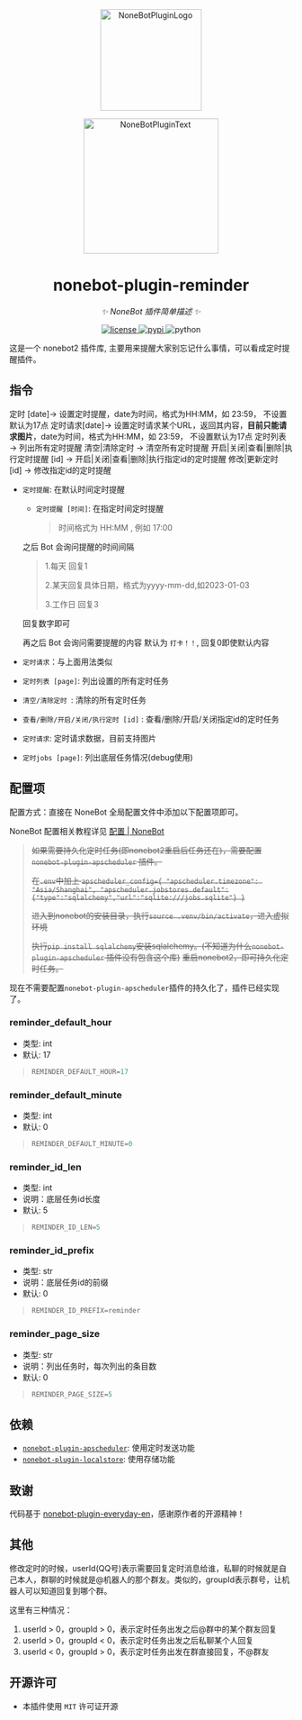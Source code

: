 <div align="center">
  <a href="https://v2.nonebot.dev/store"><img src="https://github.com/A-kirami/nonebot-plugin-template/blob/resources/nbp_logo.png" width="180" height="180" alt="NoneBotPluginLogo"></a>
  <br>
  <p><img src="https://github.com/A-kirami/nonebot-plugin-template/blob/resources/NoneBotPlugin.svg" width="240" alt="NoneBotPluginText"></p>
</div>

<div align="center">

# nonebot-plugin-reminder

_✨ NoneBot 插件简单描述 ✨_


<a href="./LICENSE">
    <img src="https://img.shields.io/github/license/velor2012/nonebot-plugin-reminder.svg" alt="license">
</a>
<a href="https://pypi.python.org/pypi/nonebot-plugin-reminder">
    <img src="https://img.shields.io/pypi/v/nonebot-plugin-reminder.svg" alt="pypi">
</a>
<img src="https://img.shields.io/badge/python-3.8+-blue.svg" alt="python">

</div>

这是一个 nonebot2 插件库, 主要用来提醒大家别忘记什么事情，可以看成定时提醒插件。


## 指令

定时 [date]→ 设置定时提醒，date为时间，格式为HH:MM，如 23:59， 不设置默认为17点
定时请求[date]→ 设置定时请求某个URL，返回其内容，**目前只能请求图片**，date为时间，格式为HH:MM，如 23:59， 不设置默认为17点
定时列表 → 列出所有定时提醒
清空|清除定时 → 清空所有定时提醒
开启|关闭|查看|删除|执行定时提醒 [id] → 开启|关闭|查看|删除|执行指定id的定时提醒
修改|更新定时 [id] → 修改指定id的定时提醒

- `定时提醒`: 在默认时间定时提醒
  - `定时提醒 [时间]`: 在指定时间定时提醒
    > 时间格式为 HH:MM , 例如 17:00

  之后 Bot 会询问提醒的时间间隔

  >  1.每天 回复1 
  >
  >  2.某天回复具体日期，格式为yyyy-mm-dd,如2023-01-03 
  >
  >  3.工作日 回复3
  
  回复数字即可

  再之后 Bot 会询问需要提醒的内容
  默认为 `打卡！！`, 回复0即使默认内容

- `定时请求`：与上面用法类似
- `定时列表 [page]`: 列出设置的所有定时任务
- `清空/清除定时 `: 清除的所有定时任务
- `查看/删除/开启/关闭/执行定时 [id]` : 查看/删除/开启/关闭指定id的定时任务
- `定时请求`: 定时请求数据，目前支持图片
- `定时jobs [page]`: 列出底层任务情况(debug使用)

## 配置项

配置方式：直接在 NoneBot 全局配置文件中添加以下配置项即可。

NoneBot 配置相关教程详见 [配置 | NoneBot](https://v2.nonebot.dev/docs/tutorial/configuration)

> ~~如果需要持久化定时任务(即nonebot2重启后任务还在)，需要配置 `nonebot-plugin-apscheduler` 插件。~~
>
> ~~在`.env`中加上
> `apscheduler_config={ "apscheduler.timezone": "Asia/Shanghai", "apscheduler.jobstores.default":{"type":"sqlalchemy","url":"sqlite:///jobs.sqlite"} }`~~
> 
> ~~进入到nonebot的安装目录，执行`source .venv/bin/activate`，进入虚拟环境~~
>
> ~~执行`pip install sqlalchemy`安装sqlalchemy。(不知道为什么`nonebot-plugin-apscheduler` 插件没有包含这个库)~~
> ~~重启nonebot2，即可持久化定时任务。~~

现在不需要配置`nonebot-plugin-apscheduler`插件的持久化了，插件已经实现了。

### reminder_default_hour
- 类型: int
- 默认: 17
>```python
>REMINDER_DEFAULT_HOUR=17
>```

### reminder_default_minute
- 类型: int
- 默认: 0
>```python
>REMINDER_DEFAULT_MINUTE=0
>```

### reminder_id_len
- 类型: int
- 说明：底层任务id长度
- 默认: 5
>```python
>REMINDER_ID_LEN=5
>```

### reminder_id_prefix
- 类型: str
- 说明：底层任务id的前缀
- 默认: 0
>```python
>REMINDER_ID_PREFIX=reminder
>```

### reminder_page_size
- 类型: str
- 说明：列出任务时，每次列出的条目数
- 默认: 0
>```python
>REMINDER_PAGE_SIZE=5
>```

## 依赖
- [`nonebot-plugin-apscheduler`](https://github.com/nonebot/plugin-apscheduler): 使用定时发送功能
- [`nonebot-plugin-localstore`](https://github.com/nonebot/plugin-localstore): 使用存储功能
## 致谢

代码基于 [nonebot-plugin-everyday-en](https://github.com/MelodyYuuka/nonebot_plugin_everyday_en)，感谢原作者的开源精神！

## 其他
修改定时的时候，userId(QQ号)表示需要回复定时消息给谁，私聊的时候就是自己本人，群聊的时候就是@机器人的那个群友。类似的，groupId表示群号，让机器人可以知道回复到哪个群。

这里有三种情况：

1. userId > 0，groupId > 0，表示定时任务出发之后@群中的某个群友回复
2. userId > 0，groupId < 0，表示定时任务出发之后私聊某个人回复
3. userId < 0，groupId > 0，表示定时任务出发在群直接回复，不@群友

## 开源许可

- 本插件使用 `MIT` 许可证开源
